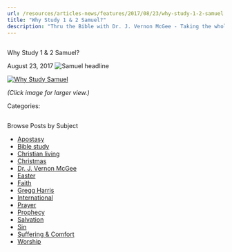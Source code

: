 ```yaml
---
url: /resources/articles-news/features/2017/08/23/why-study-1-2-samuel
title: "Why Study 1 & 2 Samuel?"
description: "Thru the Bible with Dr. J. Vernon McGee - Taking the whole Word to the whole world"
---
```







## 
 Why Study 1 & 2 Samuel?


August 23, 2017
![Samuel headline](https://ttb.org/images/default-source/Why-Study/samuel-headline.jpg?sfvrsn=630f1d16_0 "Samuel headline")




[![Why Study Samuel](/images/default-source/Why-Study/why-study-samuel.jpg?sfvrsn=5c0f1d16_0&MaxWidth=500&MaxHeight=&ScaleUp=false&Quality=High&Method=ResizeFitToAreaArguments&Signature=5C0F44BA0AFC74F3211B9685EF0E593561F7673B "Why Study Samuel")](/images/default-source/Why-Study/why-study-samuel.jpg?sfvrsn=5c0f1d16_0)  

*(Click image for larger view.)*

Categories: 









## 
 Browse Posts by Subject


* [Apostasy](/resources/articles-news/-in-tags/tags/Apostasy)
* [Bible study](/resources/articles-news/-in-tags/tags/Bible-study)
* [Christian living](/resources/articles-news/-in-tags/tags/Christian-living)
* [Christmas](/resources/articles-news/-in-tags/tags/Christmas)
* [Dr. J. Vernon McGee](/resources/articles-news/-in-tags/tags/Dr-J-Vernon-McGee)
* [Easter](/resources/articles-news/-in-tags/tags/easter)
* [Faith](/resources/articles-news/-in-tags/tags/Faith)
* [Gregg Harris](/resources/articles-news/-in-tags/tags/Gregg-Harris)
* [International](/resources/articles-news/-in-tags/tags/International)
* [Prayer](/resources/articles-news/-in-tags/tags/prayer)
* [Prophecy](/resources/articles-news/-in-tags/tags/Prophecy)
* [Salvation](/resources/articles-news/-in-tags/tags/Salvation)
* [Sin](/resources/articles-news/-in-tags/tags/sin)
* [Suffering & Comfort](/resources/articles-news/-in-tags/tags/Suffering-Comfort)
* [Worship](/resources/articles-news/-in-tags/tags/worship)






